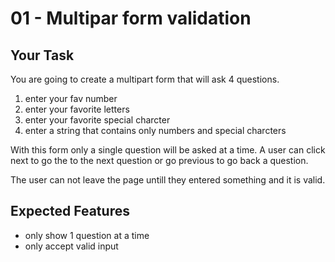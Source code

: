 # 01 - Multipar form validation

## Your Task

You are going to create a multipart form that will ask 4 questions.

1. enter your fav number
2. enter your favorite letters
3. enter your favorite special charcter
4. enter a string that contains only numbers and special charcters

With this form only a single question will be asked at a time. A user can click next to go the to the next question or go previous to go back a question.

The user can not leave the page untill they entered something and it is valid.

## Expected Features

- only show 1 question at a time
- only accept valid input
